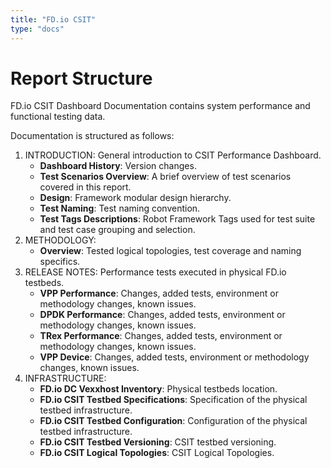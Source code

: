 ```yaml
---
title: "FD.io CSIT"
type: "docs"
---
```


# Report Structure

FD.io CSIT Dashboard Documentation contains system performance and functional
testing data.

Documentation is structured as follows:

1. INTRODUCTION: General introduction to CSIT Performance Dashboard.
   - **Dashboard History**: Version changes.
   - **Test Scenarios Overview**: A brief overview of test scenarios
     covered in this report.
   - **Design**: Framework modular design hierarchy.
   - **Test Naming**: Test naming convention.
   - **Test Tags Descriptions**: Robot Framework Tags used for test suite and
     test case grouping and selection.
2. METHODOLOGY:
   - **Overview**: Tested logical topologies, test coverage and naming
     specifics.
3. RELEASE NOTES: Performance tests executed in physical FD.io
   testbeds.
   - **VPP Performance**: Changes, added tests, environment or methodology
     changes, known issues.
   - **DPDK Performance**: Changes, added tests, environment or methodology
     changes, known issues.
   - **TRex Performance**: Changes, added tests, environment or methodology
     changes, known issues.
   - **VPP Device**: Changes, added tests, environment or methodology
     changes, known issues.
4. INFRASTRUCTURE:
   - **FD.io DC Vexxhost Inventory**: Physical testbeds location.
   - **FD.io CSIT Testbed Specifications**: Specification of the physical
     testbed infrastructure.
   - **FD.io CSIT Testbed Configuration**: Configuration of the physical
     testbed infrastructure.
   - **FD.io CSIT Testbed Versioning**: CSIT testbed versioning.
   - **FD.io CSIT Logical Topologies**: CSIT Logical Topologies.

